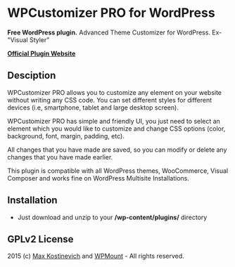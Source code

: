 # WPCustomizer PRO for WordPress

**Free WordPress plugin.** 
Advanced Theme Customizer for WordPress. Ex-"Visual Styler"

**[Official Plugin Website](https://wpcustomizerpro.com)**

## Desciption
WPCustomizer PRO allows you to customize any element on your website without writing any CSS code. 
You can set different styles for different devices (i.e, smartphone, tablet and large desktop screen).

WPCustomizer PRO has simple and friendly UI, you just need to select an element which you would like to customize and change CSS options (color, background, font, margin, padding, etc).

All changes that you have made are saved, so you can modify or delete any changes that you have made earlier.

This plugin is compatible with all WordPress themes, WooCommerce, Visual Composer and works fine on WordPress Multisite Installations.

## Installation
- Just download and unzip to your **/wp-content/plugins/** directory


## GPLv2 License
2015 (c) [Max Kostinevich](https://maxkostinevich.com) and [WPMount](https://wpmount.com) - All rights reserved.